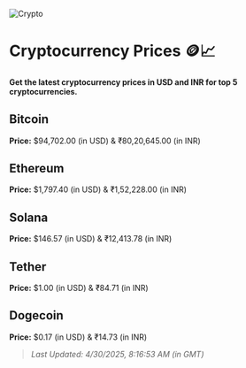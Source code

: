 
![Crypto](https://www.techguide.com.au/wp-content/uploads/2020/11/crypto3.jpeg)

# Cryptocurrency Prices 🪙📈

#### Get the latest cryptocurrency prices in USD and INR for top 5 cryptocurrencies.

## Bitcoin

**Price:** $94,702.00 (in USD) & ₹80,20,645.00 (in INR)

## Ethereum

**Price:** $1,797.40 (in USD) & ₹1,52,228.00 (in INR)

## Solana

**Price:** $146.57 (in USD) & ₹12,413.78 (in INR)

## Tether

**Price:** $1.00 (in USD) & ₹84.71 (in INR)

## Dogecoin

**Price:** $0.17 (in USD) & ₹14.73 (in INR)

> _Last Updated: 4/30/2025, 8:16:53 AM (in GMT)_
